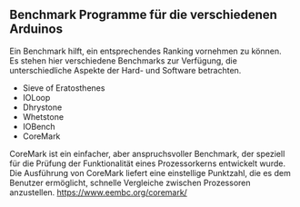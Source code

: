 ## Benchmark Programme für die verschiedenen Arduinos

Ein Benchmark hilft, ein entsprechendes Ranking vornehmen zu können.   
Es stehen hier verschiedene Benchmarks zur Verfügung, die unterschiedliche Aspekte der Hard- und Software betrachten. 
- Sieve of Eratosthenes
-	IOLoop
-	Dhrystone
-	Whetstone
-	IOBench
-	CoreMark

CoreMark ist ein einfacher, aber anspruchsvoller Benchmark, der speziell für die Prüfung der Funktionalität eines Prozessorkerns entwickelt wurde. 
Die Ausführung von CoreMark liefert eine einstellige Punktzahl, die es dem Benutzer ermöglicht, schnelle Vergleiche zwischen Prozessoren anzustellen.
https://www.eembc.org/coremark/
